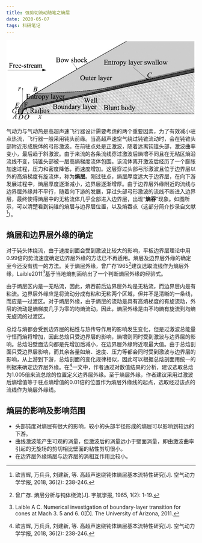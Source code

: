```yaml
---
title: 强剪切流动随笔之熵层
date: 2020-05-07
tags: 科研笔记
---
```


![entropy](/image/entropy_layer.png)

气动力与气动热是高超声速飞行器设计需要考虑的两个重要因素，为了有效减小驻点热流，飞行器一般采用钝头前缘。当高超声速空气绕过钝锥流动时，会在钝锥头部附近形成脱体的弓形激波。在前驻点处是正激波，随着远离钝锥头部，激波曲率变小，最后趋于斜激波。由于来流的各条流线穿过激波后熵增不同且在无粘区熵沿流线不变，钝锥头部被一层高熵梯度流体包围。该流体离开激波后经历了一个膨胀加速过程，压力和密度降低，而速度增加。这层穿过头部弓形激波且位于边界层以外的高熵梯度有旋流体，称为**熵层**。<!--more-->刚过驻点，熵层厚度远大于边界层，在向下游发展过程中，熵层厚度逐渐减小，边界层逐渐增厚。由于边界层外缘附近的流线与边界层外缘并不平行，随着向下游的发展，穿过头部弓形激波的流线不断进入边界层，最终使得熵层中的无粘流体几乎全部进入边界层，出现“**熵吞**”现象。如图所示，可以清楚看到钝锥的熵层与边界层位置，以及熵吞点（这部分简介抄录自文献[^1]）。

## 熵层和边界层外缘的确定

对于钝头体绕流，由于速度剖面会受到激波比较大的影响，平板边界层理论中用0.99倍的势流速度确定边界层外缘的方法已不再适用。熵层及边界层外缘的确定至今还没有统一的方法。关于熵层外缘，曾广存1965[^2]建议选取流线作为熵层外缘，Laible2011[^3]基于当地熵剖面给出了一个判断熵层外缘的经验式。

由于熵层区内是一无粘流，因此，熵吞前后边界层外均是无粘流，而边界层内是有粘流。边界层外缘应是将流动分成有粘和无粘两个区域，但并不是清晰的一条线，而应是一过渡区。对于熵层外缘，由于熵层的流动是具有高熵梯度的有旋流动，外层的流动是熵梯度几乎为零的均熵流动，因此，熵层外缘是由不均熵有旋流到均熵无旋流的过渡区。

总焓与熵都会受到边界层的粘性与热传导作用的影响发生变化，但是过激波总能量守恒而熵将增加，因此总焓只受边界层的影响，熵增则同时受到激波与边界层的影响。总焓沿壁面法向都是先增加后减小，在边界层外缘附近取最大值。由于总焓剖面只受边界层影响，而其余各量如熵、速度、压力等都会同时受到激波与边界层的影响，从上游到下游，总焓剖面的变化规律相似，因此可以根据总焓剖面用统一的判据来确定边界层外缘。在[^1]一文中，作者通过对数值结果的分析，建议选取总焓为1.005倍来流总焓的位置定义边界层外缘。至于熵层外缘，作者建议采用过激波后熵增值等于驻点熵增值的0.01倍的位置作为熵层外缘线的起点，选取经过该点的流线作为熵层外缘线。

## 熵层的影响及影响范围

- 头部钝度对熵层有很大的影响，较小的头部半径形成的熵层可以影响到较远的下游。
- 曲线激波能产生可观的涡量，但激波后的涡量远小于壁面涡量，即由激波曲率引起的无旋场的剪切相比壁面的粘性剪切很小。
- 在边界层外缘熵层与边界层的涡相互作用比较小。

[^1]: 欧吉辉, 万兵兵, 刘建新, 等. 高超声速绕钝体熵层基本流特性研究[J]. 空气动力学学报, 2018, 36(2): 238-246.
[^2]: 曾广存. 熵层分析与钝体绕流[J]. 宇航学报, 1965, 1(2): 1-19.
[^3]: Laible A C. Numerical investigation of boundary-layer transition for cones at Mach 3. 5 and 6. 0[D]. The University of Arizona, 2011.
